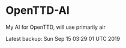 # OpenTTD-AI
My AI for OpenTTD, will use primarily air

Latest backup: Sun Sep 15 03:29:01 UTC 2019
